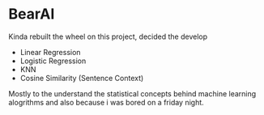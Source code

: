# BearAI
 
Kinda rebuilt the wheel on this project, decided the develop
- Linear Regression
- Logistic Regression
- KNN
- Cosine Similarity (Sentence Context)

Mostly to the understand the statistical concepts behind machine learning alogrithms and also because i was bored on a friday night.
